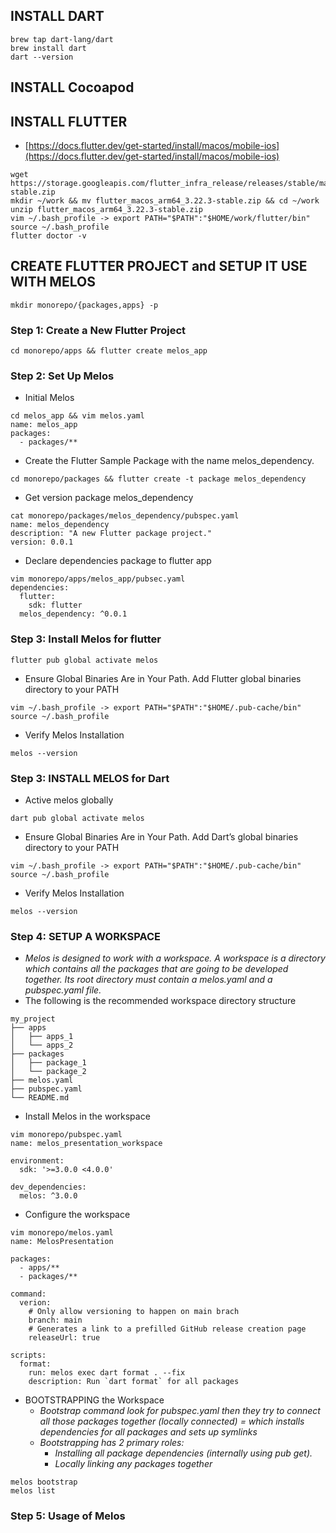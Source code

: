 ## INSTALL DART
```
brew tap dart-lang/dart
brew install dart
dart --version
```
## INSTALL Cocoapod

## INSTALL FLUTTER 
- [https://docs.flutter.dev/get-started/install/macos/mobile-ios](https://docs.flutter.dev/get-started/install/macos/mobile-ios)
```
wget https://storage.googleapis.com/flutter_infra_release/releases/stable/macos/flutter_macos_arm64_3.22.3-stable.zip
mkdir ~/work && mv flutter_macos_arm64_3.22.3-stable.zip && cd ~/work
unzip flutter_macos_arm64_3.22.3-stable.zip
vim ~/.bash_profile -> export PATH="$PATH":"$HOME/work/flutter/bin" 
source ~/.bash_profile
flutter doctor -v
```
## CREATE FLUTTER PROJECT and SETUP IT USE WITH MELOS
```
mkdir monorepo/{packages,apps} -p
```
### Step 1: Create a New Flutter Project
```
cd monorepo/apps && flutter create melos_app
```
### Step 2: Set Up Melos
- Initial Melos
```
cd melos_app && vim melos.yaml
name: melos_app
packages:
  - packages/**
```  
- Create the Flutter Sample Package with the name melos_dependency.
```
cd monorepo/packages && flutter create -t package melos_dependency
```
- Get version package melos_dependency
```
cat monorepo/packages/melos_dependency/pubspec.yaml 
name: melos_dependency
description: "A new Flutter package project."
version: 0.0.1
```
- Declare dependencies package to flutter app 
```
vim monorepo/apps/melos_app/pubsec.yaml
dependencies:
  flutter:
    sdk: flutter
  melos_dependency: ^0.0.1
```
### Step 3: Install Melos for flutter
```
flutter pub global activate melos
```
- Ensure Global Binaries Are in Your Path. Add Flutter global binaries directory to your PATH
```
vim ~/.bash_profile -> export PATH="$PATH":"$HOME/.pub-cache/bin"
source ~/.bash_profile
```
- Verify Melos Installation
```
melos --version
```

### Step 3: INSTALL MELOS for Dart
- Active melos globally
```
dart pub global activate melos
```
- Ensure Global Binaries Are in Your Path. Add Dart’s global binaries directory to your PATH
```
vim ~/.bash_profile -> export PATH="$PATH":"$HOME/.pub-cache/bin"
source ~/.bash_profile
```
- Verify Melos Installation
```
melos --version
```
### Step 4: SETUP A WORKSPACE
-  *Melos is designed to work with a workspace. A workspace is a directory which contains all the packages that are going to be developed together. Its root directory must contain a melos.yaml and a pubspec.yaml file.*
- The following is the recommended workspace directory structure
```
my_project
├── apps
│   ├── apps_1
│   └── apps_2
├── packages
│   ├── package_1
│   └── package_2
├── melos.yaml
├── pubspec.yaml
└── README.md
```
- Install Melos in the workspace
```
vim monorepo/pubspec.yaml
name: melos_presentation_workspace

environment:
  sdk: '>=3.0.0 <4.0.0'

dev_dependencies:
  melos: ^3.0.0
```
- Configure the workspace  
```
vim monorepo/melos.yaml
name: MelosPresentation

packages:
  - apps/**
  - packages/**

command:
  verion:
    # Only allow versioning to happen on main brach
    branch: main
    # Generates a link to a prefilled GitHub release creation page
    releaseUrl: true

scripts:
  format:
    run: melos exec dart format . --fix
    description: Run `dart format` for all packages
```
- BOOTSTRAPPING the Workspace 
  - *Bootstrap command look for pubspec.yaml then they try to connect all those packages together (locally connected) = which installs dependencies for all packages and sets up symlinks*
  - *Bootstrapping has 2 primary roles:*
    -  *Installing all package dependencies (internally using pub get).*
    -  *Locally linking any packages together*
```
melos bootstrap
melos list
```

### Step 5: Usage of Melos




